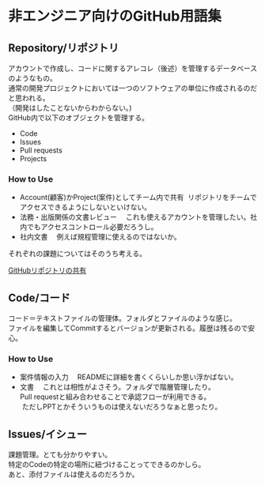 # 非エンジニア向けのGitHub用語集

## Repository/リポジトリ
アカウントで作成し、コードに関するアレコレ（後述）を管理するデータベースのようなもの。<br>
通常の開発プロジェクトにおいては一つのソフトウェアの単位に作成されるのだと思われる。<br>
（開発はしたことないからわからない。) <br>
GitHub内で以下のオブジェクトを管理する。<br>
* Code
* Issues
* Pull requests
* Projects

### How to Use
* Account(顧客)かProject(案件)としてチーム内で共有
  リポジトリをチームでアクセスできるようにしないといけない。  
* 法務・出版関係の文書レビュー
　これも使えるアカウントを管理したい。社内でもアクセスコントロール必要だろうし。    
* 社内文書
　例えば規程管理に使えるのではないか。  

それぞれの課題についてはそのうち考える。<br>

[GitHubリポジトリの共有](https://qiita.com/suhirotaka/items/88ac476e3d2c3f225b08)

## Code/コード
コード＝テキストファイルの管理体。フォルダとファイルのような感じ。<br>
ファイルを編集してCommitするとバージョンが更新される。履歴は残るので安心。  

### How to Use
* 案件情報の入力
　READMEに詳細を書くくらいしか思い浮かばない。
* 文書
　これとは相性がよさそう。フォルダで階層管理したり。<br>
  Pull requestと組み合わせることで承認フローが利用できる。<br>
  ただしPPTとかそういうものは使えないだろうなぁと思ったり。<br>

## Issues/イシュー
課題管理。とても分かりやすい。<br>
特定のCodeの特定の場所に紐づけることってできるのかしら。<br>
あと、添付ファイルは使えるのだろうか。

